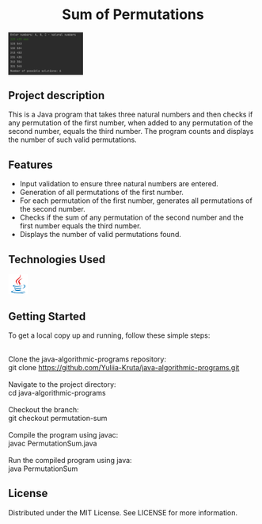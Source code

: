 <h1 align="center">Sum of Permutations</h1>
<img align="center" src="./PermutationSum.png" width="30%" height="auto"/>
<h2>Project description</h2>
This is a Java program that takes three natural numbers and then checks if any permutation of the first number, when added to any permutation of the second number, equals the third number. The program counts and displays the number of such valid permutations.


<h2>Features</h2>
<ul>
  <li>Input validation to ensure three natural numbers are entered.</li>
  <li>Generation of all permutations of the first number.</li>
  <li>For each permutation of the first number, generates all permutations of the second number.</li>
  <li>Checks if the sum of any permutation of the second number and the first number equals the third number.</li>
  <li>Displays the number of valid permutations found.</li>
</ul>

<h2>Technologies Used</h2>
<a href="https://www.java.com" target="_blank" rel="noreferrer"> <img src="https://raw.githubusercontent.com/devicons/devicon/master/icons/java/java-original.svg" alt="java" width="40" height="40"/> </a>

<h2>Getting Started</h2>
To get a local copy up and running, follow these simple steps:
<br/><br/>

Clone the java-algorithmic-programs repository:<br/>
git clone https://github.com/Yuliia-Kruta/java-algorithmic-programs.git<br/><br/>
Navigate to the project directory:<br/>
cd java-algorithmic-programs<br/><br/>
Checkout the branch:<br/>
git checkout permutation-sum<br/><br/>
Compile the program using javac:<br/>
javac PermutationSum.java<br/><br/>
Run the compiled program using java:<br/>
java PermutationSum

<h2>License</h2>
Distributed under the MIT License. See LICENSE for more information.
